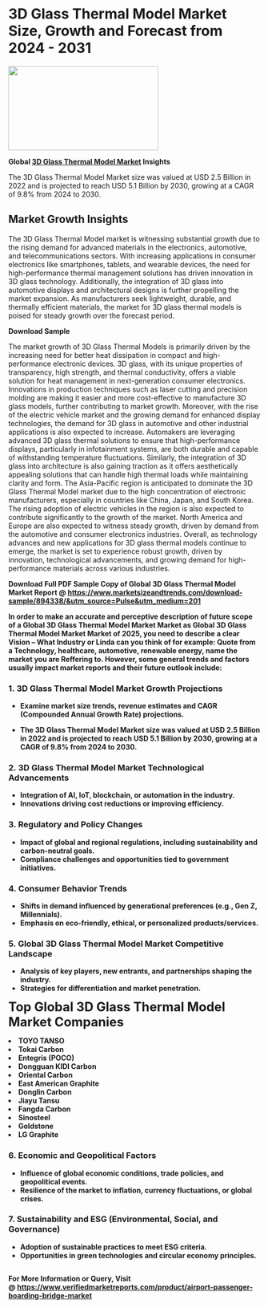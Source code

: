 <H1>3D Glass Thermal Model Market Size, Growth and Forecast from 2024 - 2031</H1><img class="aligncenter size-medium wp-image-584254" src="https://thirdeyenews.in/wp-content/uploads/2024/09/Global-Market-Research-300x168.jpeg" alt="" width="300" height="168" /><p><strong>Global&nbsp;<a href="https://www.marketsizeandtrends.com/download-sample/894338/&amp;utm_source=Pulse&amp;utm_medium=201">3D Glass Thermal Model Market</a> Insights</strong></p><p>The 3D Glass Thermal Model Market size was valued at USD 2.5 Billion in 2022 and is projected to reach USD 5.1 Billion by 2030, growing at a CAGR of 9.8% from 2024 to 2030.</p><p><h2>Market Growth Insights</h2> <p>The 3D Glass Thermal Model market is witnessing substantial growth due to the rising demand for advanced materials in the electronics, automotive, and telecommunications sectors. With increasing applications in consumer electronics like smartphones, tablets, and wearable devices, the need for high-performance thermal management solutions has driven innovation in 3D glass technology. Additionally, the integration of 3D glass into automotive displays and architectural designs is further propelling the market expansion. As manufacturers seek lightweight, durable, and thermally efficient materials, the market for 3D glass thermal models is poised for steady growth over the forecast period.</p> <p><strong>Download Sample</strong></p> <p>The market growth of 3D Glass Thermal Models is primarily driven by the increasing need for better heat dissipation in compact and high-performance electronic devices. 3D glass, with its unique properties of transparency, high strength, and thermal conductivity, offers a viable solution for heat management in next-generation consumer electronics. Innovations in production techniques such as laser cutting and precision molding are making it easier and more cost-effective to manufacture 3D glass models, further contributing to market growth. Moreover, with the rise of the electric vehicle market and the growing demand for enhanced display technologies, the demand for 3D glass in automotive and other industrial applications is also expected to increase. Automakers are leveraging advanced 3D glass thermal solutions to ensure that high-performance displays, particularly in infotainment systems, are both durable and capable of withstanding temperature fluctuations. Similarly, the integration of 3D glass into architecture is also gaining traction as it offers aesthetically appealing solutions that can handle high thermal loads while maintaining clarity and form. The Asia-Pacific region is anticipated to dominate the 3D Glass Thermal Model market due to the high concentration of electronic manufacturers, especially in countries like China, Japan, and South Korea. The rising adoption of electric vehicles in the region is also expected to contribute significantly to the growth of the market. North America and Europe are also expected to witness steady growth, driven by demand from the automotive and consumer electronics industries. Overall, as technology advances and new applications for 3D glass thermal models continue to emerge, the market is set to experience robust growth, driven by innovation, technological advancements, and growing demand for high-performance materials across various industries. <p><strong></p><p><span class=""><strong>Download Full PDF Sample Copy of Global 3D Glass Thermal Model Market Report</strong> @ <a href="https://www.marketsizeandtrends.com/download-sample/894338/&amp;utm_source=Pulse&amp;utm_medium=201" target="_blank">https://www.marketsizeandtrends.com/download-sample/894338/&amp;utm_source=Pulse&amp;utm_medium=201</a></span></p><p>In order to make an accurate and perceptive description of future scope of a Global&nbsp;3D Glass Thermal Model Market Market as Global&nbsp;3D Glass Thermal Model Market Market of 2025, you need to describe a clear Vision &ndash; What Industry or Linda can you think of for example: Quote from a Technology, healthcare, automotive, renewable energy, name the market you are Reffering to. However, some general trends and factors usually impact market reports and their future outlook include:</p><h3>1.&nbsp;<strong>3D Glass Thermal Model Market Growth Projections</strong></h3><ul><li>Examine market size trends, revenue estimates and CAGR (Compounded Annual Growth Rate) projections.</li><li><p>The 3D Glass Thermal Model Market size was valued at USD 2.5 Billion in 2022 and is projected to reach USD 5.1 Billion by 2030, growing at a CAGR of 9.8% from 2024 to 2030.</p></li></ul><h3>2.&nbsp;<strong>3D Glass Thermal Model Market Technological Advancements</strong></h3><ul><li>Integration of AI, IoT, blockchain, or automation in the industry.</li><li>Innovations driving cost reductions or improving efficiency.</li></ul><h3>3.&nbsp;<strong>Regulatory and Policy Changes</strong></h3><ul><li>Impact of global and regional regulations, including sustainability and carbon-neutral goals.</li><li>Compliance challenges and opportunities tied to government initiatives.</li></ul><h3>4.&nbsp;<strong>Consumer Behavior Trends</strong></h3><ul><li>Shifts in demand influenced by generational preferences (e.g., Gen Z, Millennials).</li><li>Emphasis on eco-friendly, ethical, or personalized products/services.</li></ul><h3>5.&nbsp;<strong>Global 3D Glass Thermal Model Market Competitive Landscape</strong></h3><ul><li>Analysis of key players, new entrants, and partnerships shaping the industry.</li><li>Strategies for differentiation and market penetration.</li></ul><p data-pm-slice="1 1 []"><span style="color: inherit; font-family: inherit; font-size: 25px;">Top Global 3D Glass Thermal Model Market Companies</span></p><div class="" data-test-id=""><p><li>TOYO TANSO</li><li> Tokai Carbon</li><li> Entegris (POCO)</li><li> Dongguan KIDI Carbon</li><li> Oriental Carbon</li><li> East American Graphite</li><li> Donglin Carbon</li><li> Jiayu Tansu</li><li> Fangda Carbon</li><li> Sinosteel</li><li> Goldstone</li><li> LG Graphite</li></p></div><h3>6.&nbsp;<strong>Economic and Geopolitical Factors</strong></h3><ul><li>Influence of global economic conditions, trade policies, and geopolitical events.</li><li>Resilience of the market to inflation, currency fluctuations, or global crises.</li></ul><h3>7.&nbsp;<strong>Sustainability and ESG (Environmental, Social, and Governance)</strong></h3><ul><li>Adoption of sustainable practices to meet ESG criteria.</li><li>Opportunities in green technologies and circular economy principles.</li></ul><h2><strong style="font-size: 14px;">For More Information or Query, Visit @&nbsp;</strong><a style="background-color: #ffffff; font-size: 14px;" href="https://www.marketsizeandtrends.com/report/3d-glass-thermal-model-market/" target="_blank">https://www.verifiedmarketreports.com/product/airport-passenger-boarding-bridge-market</a></h2>

